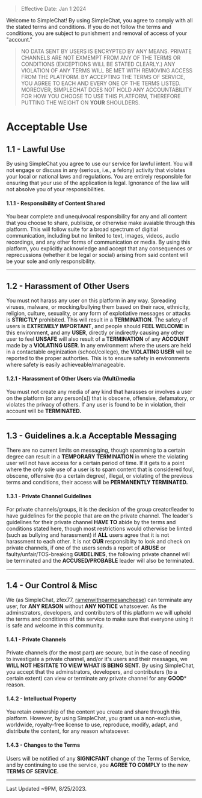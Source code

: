 > Effective Date: Jan 1 2024

Welcome to SimpleChat! By using SimpleChat, you agree to comply with all the stated terms and conditions. If you do not follow the terms and conditions, you are subject to punishment and removal of access of your "account."

> NO DATA SENT BY USERS IS ENCRYPTED BY ANY MEANS. PRIVATE CHANNELS ARE NOT EXMEMPT FROM ANY OF THE TERMS OR CONDITIONS (EXCEPTIONS WILL BE STATED CLEARLY.) ANY VIOLATION OF ANY TERMS WILL BE MET WITH REMOVING ACCESS FROM THE PLATFORM. BY ACCEPTING THE TERMS OF SERVICE, YOU AGREE TO EACH AND EVERY ONE OF THE TERMS LISTED. MOREOVER, SIMPLECHAT DOES NOT HOLD ANY ACCOUNTABILITY FOR HOW YOU CHOOSE TO USE THIS PLATFORM, THEREFORE PUTTING THE WEIGHT ON **YOUR** SHOULDERS.

# Acceptable Use

## 1.1 - Lawful Use
By using SimpleChat you agree to use our service for lawful intent. You will not engage or discuss in any (serious, i.e., a felony) activity that violates your local or national laws and regulations. You are entirely responsible for ensuring that your use of the application is legal. Ignorance of the law will not absolve you of your responsibilities.

#### 1.1.1 - Responsibility of Content Shared
You bear complete and unequivocal responsibility for any and all content that you choose to share, publisize, or otherwise make avaiable through this platform. This will follow suite for a broad spectrum of digitial communication, including but no limited to text, images, videos, audio recordings, and any other forms of communication or media. By using this platform, you explicitly acknowledge and accept that any consequences or reprecussions (whether it be legal or social) arising from said content will be your sole and only responsibility. 

***

## 1.2 - Harassment of Other Users
You must not harass any user on this platform in any way. Spreading viruses, malware, or mocking/bullying them based on their race, ethnicity, religion, culture, sexuality, or any form of explotiative messages or attacks is **STRICTLY** prohibited. This will result in a **TERMINATION**. The safety of users is **EXTREMELY IMPORTANT**, and people should **FEEL WELCOME** in this environment, and any **USER**, directly or indirectly causing any other user to feel **UNSAFE** will also result of a **TERMINATION** of any **ACCOUNT** made by a **VIOLATING USER**. In any environment where the users are held in a contactable orginization (school/college), the **VIOLATING USER** will be reported to the proper authorties. This is to ensure safety in environments where safety is easily achieveable/manageable.

#### 1.2.1 - Harassment of Other Users via (Multi)media
You must not create any media of any kind that harasses or involves a user on the platform (or any person[s]) that is obscene, offensive, defamatory, or violates the privacy of others. If any user is found to be in violation, their account will be **TERMINATED.**

*** 

## 1.3 - Guidelines a.k.a Acceptable Messaging
There are no current limits on messaging, though spamming to a certain degree can result in a **TEMPORARY TERMINATION** in where the violating user will not have access for a certain period of time. If it gets to a point where the only sole use of a user is to spam content that is considered foul, obscene, offensive (to a certain degree), illegal, or violating of the previous terms and conditions, their access will be **PERMANENTLY TERMINATED.**

#### 1.3.1 - Private Channel Guidelines
For private channels/groups, it is the decision of the group creator/leader to have guidelines for the people that are on the private channel. The leader's guidelines for their private channel **HAVE TO** abide by the terms and conditions stated here, though most restrictions would otherwise be limted (such as bullying and harassment) if **ALL** users agree that it is not harassment to each other. It is not **OUR** responsiblity to look and check on private channels, if one of the users sends a report of **ABUSE** or faulty/unfair/TOS-breaking **GUIDELINES**, the following private channel will be terminated and the **ACCUSED/PROBABLE** leader will also be terminated.

***

## 1.4 - Our Control & Misc
We (as SimpleChat, zfex77, [ramenwithparmesancheese](https://github.com/ramenwithparmesancheese)) can terminate any user, for **ANY REASON** without **ANY NOTICE** whatsoever. As the adminstrators, developers, and contributers of this platform we will uphold the terms and conditions of this service to make sure that everyone using it is safe and welcome in this community. 

#### 1.4.1 - Private Channels
Private channels (for the most part) are secure, but in the case of needing to investigate a private channel, and/or it's users and their messages, we **WILL NOT HESITATE TO VIEW WHAT IS BEING SENT.** By using SimpleChat, you accept that the adminstrators, developers, and contributers (to a certain extent) can view or terminate any private channel for any **GOOD*** reason.

#### 1.4.2 - Intelluctual Property
You retain ownership of the content you create and share through this platform. However, by using SimpleChat, you grant us a non-exclusive, worldwide, royalty-free license to use, reproduce, modify, adapt, and distribute the content, for any reason whatsoever.

#### 1.4.3 - Changes to the Terms
Users will be notified of any **SIGNICFANT** change of the Terms of Service, and by continuing to use the service, you **AGREE TO COMPLY** to the new **TERMS OF SERVICE.**

***

Last Updated ~9PM, 8/25/2023.
